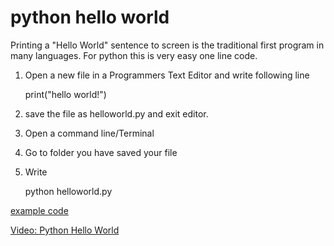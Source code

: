 # python hello world

Printing a "Hello World" sentence to screen is the traditional first program in many languages.
For python this is very easy one line code.

1. Open a new file in a Programmers Text Editor and write following line

	print("hello world!")

2. save the file as helloworld.py and exit editor.

3. Open a command line/Terminal

4. Go to folder you have saved your file 

5. Write 

	python helloworld.py


[example code](Examples/helloworld.py)

[Video: Python Hello World](https://youtu.be/KOdfpbnWLVo)
